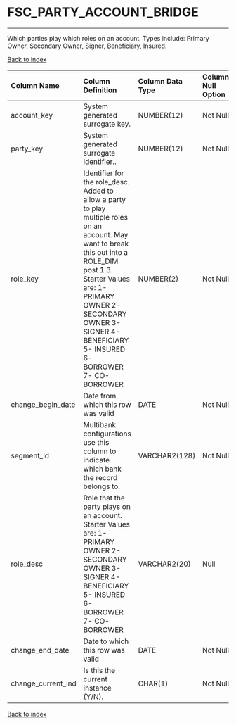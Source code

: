 # FSC_PARTY_ACCOUNT_BRIDGE

---

Which parties play which roles on an account.  Types include: Primary Owner, Secondary Owner, Signer, Beneficiary, Insured.

[Back to index](./index.md)

| Column Name        | Column Definition                                                                                                                                                                                                                                                        | Column Data Type   | Column Null Option   | PK   | FK   |
|:-------------------|:-------------------------------------------------------------------------------------------------------------------------------------------------------------------------------------------------------------------------------------------------------------------------|:-------------------|:---------------------|:-----|:-----|
| account_key        | System generated surrogate key.                                                                                                                                                                                                                                          | NUMBER(12)         | Not Null             | No   | Yes  |
| party_key          | System generated surrogate identifier..                                                                                                                                                                                                                                  | NUMBER(12)         | Not Null             | No   | Yes  |
| role_key           | Identifier for the role_desc.  Added to allow a party to play multiple roles on an account.  May want to break this out into a ROLE_DIM post 1.3. Starter Values are: 1- PRIMARY OWNER 2- SECONDARY OWNER 3- SIGNER 4- BENEFICIARY 5- INSURED 6- BORROWER 7- CO-BORROWER | NUMBER(2)          | Not Null             | Yes  | No   |
| change_begin_date  | Date from which this row was valid                                                                                                                                                                                                                                       | DATE               | Not Null             | Yes  | No   |
| segment_id         | Multibank configurations use this column to indicate which bank the record belongs to.                                                                                                                                                                                   | VARCHAR2(128)      | Not Null             | No   | Yes  |
| role_desc          | Role that the party plays on an account. Starter Values are: 1- PRIMARY OWNER 2- SECONDARY OWNER 3- SIGNER 4- BENEFICIARY 5- INSURED 6- BORROWER 7- CO-BORROWER                                                                                                          | VARCHAR2(20)       | Null                 | No   | No   |
| change_end_date    | Date to which this row was valid                                                                                                                                                                                                                                         | DATE               | Not Null             | No   | No   |
| change_current_ind | Is this the current instance (Y/N).                                                                                                                                                                                                                                      | CHAR(1)            | Not Null             | No   | No   |

[Back to index](./index.md)